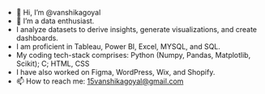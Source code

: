 - 👋 Hi, I’m @vanshikagoyal
- 👀 I’m a data enthusiast.
- I analyze datasets to derive insights, generate visualizations, and create dashboards.
- I am proficient in Tableau, Power BI, Excel, MYSQL, and SQL.
- My coding tech-stack comprises: Python (Numpy, Pandas, Matplotlib, Scikit); C; HTML, CSS
- I have also worked on Figma, WordPress, Wix, and Shopify.
- 📫 How to reach me: 15vanshikagoyal@gmail.com

<!---
vanshikagoyal/vanshikagoyal is a ✨ special ✨ repository because its `README.md` (this file) appears on your GitHub profile.
You can click the Preview link to take a look at your changes.
--->
